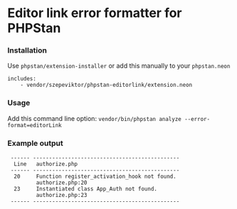 # Editor link error formatter for PHPStan

### Installation

Use `phpstan/extension-installer` or add this manually to your `phpstan.neon`

```neon
includes:
    - vendor/szepeviktor/phpstan-editorlink/extension.neon
```

### Usage

Add this command line option: `vendor/bin/phpstan analyze --error-format=editorLink`

### Example output

```
 ------ ----------------------------------------------
  Line   authorize.php
 ------ ----------------------------------------------
  20     Function register_activation_hook not found.
         authorize.php:20
  23     Instantiated class App_Auth not found.
         authorize.php:23
 ------ ----------------------------------------------
```

